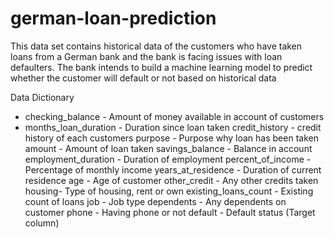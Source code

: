 # german-loan-prediction

This data set contains historical data of the customers who have taken loans from a German bank and the bank is facing issues with loan defaulters. The bank intends to build a machine learning model to predict whether the customer will default or not based on historical data

Data Dictionary
* checking_balance - Amount of money available in account of customers
* months_loan_duration - Duration since loan taken
credit_history - credit history of each customers
purpose - Purpose why loan has been taken
amount - Amount of loan taken
savings_balance - Balance in account
employment_duration - Duration of employment
percent_of_income - Percentage of monthly income
years_at_residence - Duration of current residence
age - Age of customer
other_credit - Any other credits taken
housing- Type of housing, rent or own
existing_loans_count - Existing count of loans
job - Job type
dependents - Any dependents on customer
phone - Having phone or not
default - Default status (Target column)
